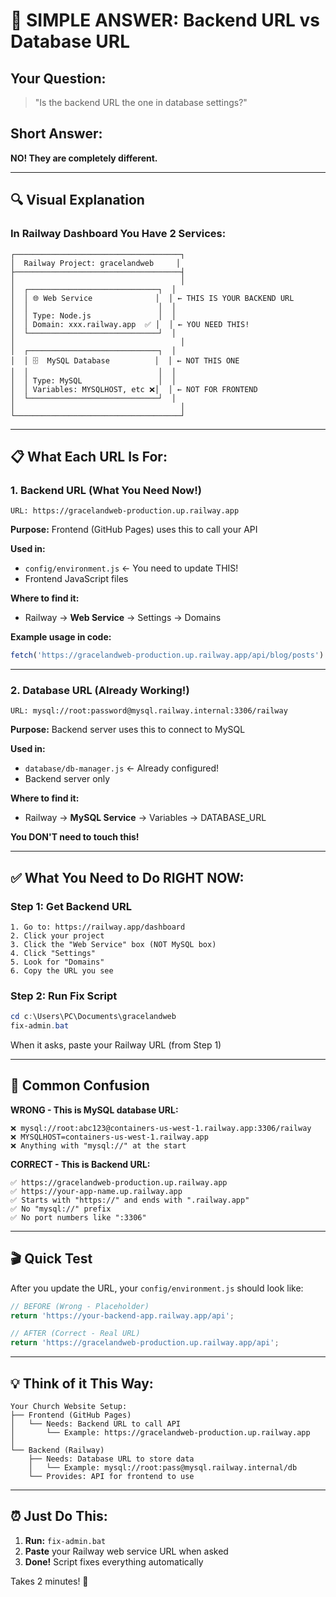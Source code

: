 # 🎯 SIMPLE ANSWER: Backend URL vs Database URL

## Your Question:
> "Is the backend URL the one in database settings?"

## Short Answer:
**NO! They are completely different.**

---

## 🔍 Visual Explanation

### In Railway Dashboard You Have 2 Services:

```
┌─────────────────────────────────────┐
│  Railway Project: gracelandweb     │
├─────────────────────────────────────┤
│                                     │
│  ┌─────────────────────────────┐  │
│  │ 🌐 Web Service              │  │ ← THIS IS YOUR BACKEND URL
│  │                             │  │
│  │ Type: Node.js               │  │
│  │ Domain: xxx.railway.app  ✅ │  │ ← YOU NEED THIS!
│  └─────────────────────────────┘  │
│                                     │
│  ┌─────────────────────────────┐  │
│  │ 🗄️  MySQL Database          │  │ ← NOT THIS ONE
│  │                             │  │
│  │ Type: MySQL                 │  │
│  │ Variables: MYSQLHOST, etc ❌│  │ ← NOT FOR FRONTEND
│  └─────────────────────────────┘  │
│                                     │
└─────────────────────────────────────┘
```

---

## 📋 What Each URL Is For:

### 1. Backend URL (What You Need Now!)
```
URL: https://gracelandweb-production.up.railway.app
```

**Purpose:** Frontend (GitHub Pages) uses this to call your API

**Used in:**
- `config/environment.js` ← You need to update THIS!
- Frontend JavaScript files

**Where to find it:**
- Railway → **Web Service** → Settings → Domains

**Example usage in code:**
```javascript
fetch('https://gracelandweb-production.up.railway.app/api/blog/posts')
```

---

### 2. Database URL (Already Working!)
```
URL: mysql://root:password@mysql.railway.internal:3306/railway
```

**Purpose:** Backend server uses this to connect to MySQL

**Used in:**
- `database/db-manager.js` ← Already configured!
- Backend server only

**Where to find it:**
- Railway → **MySQL Service** → Variables → DATABASE_URL

**You DON'T need to touch this!**

---

## ✅ What You Need to Do RIGHT NOW:

### Step 1: Get Backend URL
```
1. Go to: https://railway.app/dashboard
2. Click your project
3. Click the "Web Service" box (NOT MySQL box)
4. Click "Settings"
5. Look for "Domains"
6. Copy the URL you see
```

### Step 2: Run Fix Script
```powershell
cd c:\Users\PC\Documents\gracelandweb
fix-admin.bat
```

When it asks, paste your Railway URL (from Step 1)

---

## 🚫 Common Confusion

**WRONG - This is MySQL database URL:**
```
❌ mysql://root:abc123@containers-us-west-1.railway.app:3306/railway
❌ MYSQLHOST=containers-us-west-1.railway.app
❌ Anything with "mysql://" at the start
```

**CORRECT - This is Backend URL:**
```
✅ https://gracelandweb-production.up.railway.app
✅ https://your-app-name.up.railway.app
✅ Starts with "https://" and ends with ".railway.app"
✅ No "mysql://" prefix
✅ No port numbers like ":3306"
```

---

## 🎬 Quick Test

After you update the URL, your `config/environment.js` should look like:

```javascript
// BEFORE (Wrong - Placeholder)
return 'https://your-backend-app.railway.app/api';

// AFTER (Correct - Real URL)
return 'https://gracelandweb-production.up.railway.app/api';
```

---

## 💡 Think of it This Way:

```
Your Church Website Setup:
├── Frontend (GitHub Pages)
│   └── Needs: Backend URL to call API
│       └── Example: https://gracelandweb-production.up.railway.app
│
└── Backend (Railway)
    ├── Needs: Database URL to store data
    │   └── Example: mysql://root:pass@mysql.railway.internal/db
    └── Provides: API for frontend to use
```

---

## ⏰ Just Do This:

1. **Run:** `fix-admin.bat`
2. **Paste** your Railway web service URL when asked
3. **Done!** Script fixes everything automatically

Takes 2 minutes! 🚀
